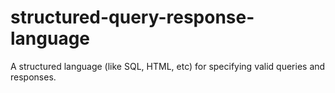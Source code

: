 # structured-query-response-language
A structured language (like SQL, HTML, etc) for specifying valid queries and responses.
